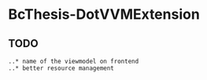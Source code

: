 # BcThesis-DotVVMExtension
## TODO
	..* name of the viewmodel on frontend
	..* better resource management
